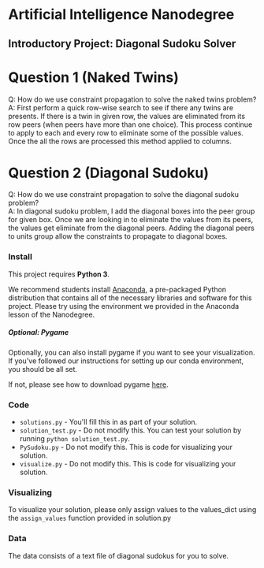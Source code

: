# Artificial Intelligence Nanodegree
## Introductory Project: Diagonal Sudoku Solver

# Question 1 (Naked Twins)
Q: How do we use constraint propagation to solve the naked twins problem?  
A: First perform a quick row-wise search to see if there any twins are presents. If there is a twin in given row, the values are eliminated from its row peers (when peers have more than one choice). This process continue to apply to each and every row to eliminate some of the possible values. Once the all the rows are processed this method applied to columns. 

# Question 2 (Diagonal Sudoku)
Q: How do we use constraint propagation to solve the diagonal sudoku problem?  
A: In diagonal sudoku problem, I add the diagonal boxes into the peer group for given box. Once we are looking in to eliminate the values from its peers, the values get eliminate from the diagonal peers. Adding the diagonal peers to units group allow the constraints to propagate to diagonal boxes.

### Install

This project requires **Python 3**.

We recommend students install [Anaconda](https://www.continuum.io/downloads), a pre-packaged Python distribution that contains all of the necessary libraries and software for this project. 
Please try using the environment we provided in the Anaconda lesson of the Nanodegree.

##### Optional: Pygame

Optionally, you can also install pygame if you want to see your visualization. If you've followed our instructions for setting up our conda environment, you should be all set.

If not, please see how to download pygame [here](http://www.pygame.org/download.shtml).

### Code

* `solutions.py` - You'll fill this in as part of your solution.
* `solution_test.py` - Do not modify this. You can test your solution by running `python solution_test.py`.
* `PySudoku.py` - Do not modify this. This is code for visualizing your solution.
* `visualize.py` - Do not modify this. This is code for visualizing your solution.

### Visualizing

To visualize your solution, please only assign values to the values_dict using the ```assign_values``` function provided in solution.py

### Data

The data consists of a text file of diagonal sudokus for you to solve.
